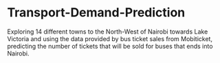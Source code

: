 # Transport-Demand-Prediction

Exploring 14 different towns to the North-West of Nairobi towards Lake Victoria and using the data provided by bus ticket sales from Mobiticket, predicting the number of tickets that will be sold for buses that ends into Nairobi.
